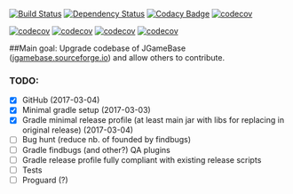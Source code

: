 [![Build Status](https://travis-ci.org/pmajkutewicz/JGameBase.svg?branch=master)](https://travis-ci.org/pmajkutewicz/JGameBase)
[![Dependency Status](https://www.versioneye.com/user/projects/58bde76e6d123b00303ce87a/badge.svg?style=flat-square)](https://www.versioneye.com/user/projects/58bde76e6d123b00303ce87a)
[![Codacy Badge](https://api.codacy.com/project/badge/Grade/913fc1107c97433088daf8559226e754)](https://www.codacy.com/app/pmajkutewicz/JGameBase?utm_source=github.com&amp;utm_medium=referral&amp;utm_content=pmajkutewicz/JGameBase&amp;utm_campaign=Badge_Grade)
[![codecov](https://codecov.io/gh/pmajkutewicz/JGameBase/branch/master/graph/badge.svg)](https://codecov.io/gh/pmajkutewicz/JGameBase)

[![codecov](https://img.shields.io/sourceforge/dt/JGameBase.svg)](https://jgamebase.sourceforge.io/)
[![codecov](https://img.shields.io/sourceforge/dm/JGameBase.svg)](https://jgamebase.sourceforge.io/)
[![codecov](https://img.shields.io/sourceforge/dw/JGameBase.svg)](https://jgamebase.sourceforge.io/)
[![codecov](https://img.shields.io/sourceforge/dd/JGameBase.svg)](https://jgamebase.sourceforge.io/)


##Main goal:
Upgrade codebase of JGameBase ([jgamebase.sourceforge.io](https://jgamebase.sourceforge.io/)) and allow others to contribute.

### TODO:

- [x] GitHub (2017-03-04)
- [x] Minimal gradle setup (2017-03-03)
- [x] Gradle minimal release profile (at least main jar with libs for replacing in original release) (2017-03-04) 
- [ ] Bug hunt (reduce nb. of founded by findbugs)
- [ ] Gradle findbugs (and other?) QA plugins
- [ ] Gradle release profile fully compliant with existing release scripts
- [ ] Tests
- [ ] Proguard (?) 
